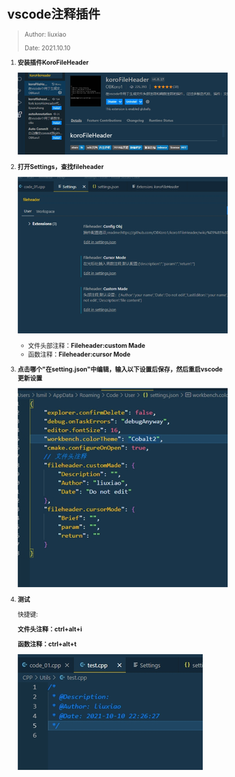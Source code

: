 # vscode注释插件

> Author: liuxiao
>
> Date: 2021.10.10



1. **安装插件KoroFileHeader**

   ![](./imgs/16_imgs/1.jpg)

2. **打开Settings，查找fileheader**

   ![](./imgs/16_imgs/2.jpg)

   - 文件头部注释：**Fileheader:custom Made**
   - 函数注释：**Fileheader:cursor Mode**

3. **点击哪个"在setting.json"中编辑，输入以下设置后保存，然后重启vscode更新设置**

   ![](./imgs/16_imgs/3.jpg)

4. **测试**

   快捷键:

   **文件头注释：ctrl+alt+i**

   **函数注释：ctrl+alt+t** 

   ![](./imgs/16_imgs/4.jpg)

   